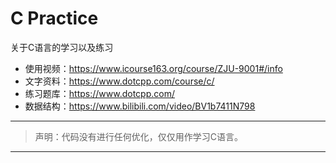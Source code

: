 # C Practice
关于C语言的学习以及练习<br>
- 使用视频：https://www.icourse163.org/course/ZJU-9001#/info <br>
- 文字资料：https://www.dotcpp.com/course/c/ <br>
- 练习题库：https://www.dotcpp.com/
- 数据结构：https://www.bilibili.com/video/BV1b7411N798
---
> 声明：代码没有进行任何优化，仅仅用作学习C语言。
---
